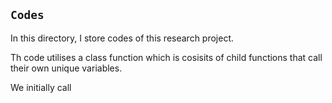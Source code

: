 ## `Codes`
In this directory, I store codes of this research project. 

Th code utilises a class function which is cosisits of child functions that 
call their own unique variables. 

We initially call 